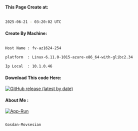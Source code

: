 
   
#### This Page Create at:

```bash

2025-06-21 - 03:20:02 UTC

```

#### Create By Machine:

```bash

Host Name : fv-az1624-254

platform  : Linux-6.11.0-1015-azure-x86_64-with-glibc2.34

Ip Local  : 10.1.0.46

```
#### Download This code Here:

[![GitHub release (latest by date)](https://img.shields.io/github/v/release/Gosdan-Movsesian/Gosdan?style=for-the-badge&label=Download)](https://github.com/Gosdan-Movsesian/Gosdan/releases) 

</p> 

#### About Me :

[![App-Run](https://github.com/Gosdan-Movsesian/Gosdan/actions/workflows/App-Run.yml/badge.svg)](https://github.com/Gosdan-Movsesian/Gosdan/actions/workflows/App-Run.yml)

```bash

Gosdan-Movsesian

```

